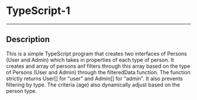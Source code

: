 # TypeScript-1

---

## Description

This is a simple TypeScript program that creates two interfaces of Persons (User and Admin) which takes in properties of each type of person. It creates and array of persons anf filters through this array based on the type of Persons (User and Admin) through the filteredData function. The function strictly returns User[] for "user" and Admin[] for "admin". It also prevents filtering by type. The criteria (age) also dynamically adjust based on the person type.
